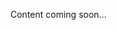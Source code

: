 <!--<meta>
{
    "title":"Overview",
    "description":"Learn more about Deployment Options.",
    "tag":["Deployment Options"]
}
</meta>-->
Content coming soon...
